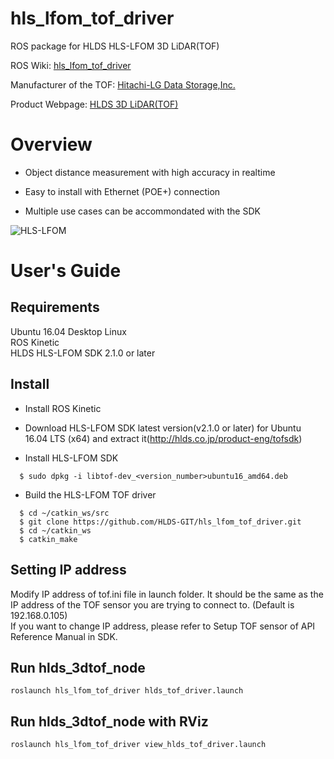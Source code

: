 # hls_lfom_tof_driver

ROS package for HLDS HLS-LFOM 3D LiDAR(TOF)

ROS Wiki: [hls_lfom_tof_driver](http://wiki.ros.org/hls_lfom_tof_driver)

Manufacturer of the TOF: [Hitachi-LG Data Storage,Inc.](http://hlds.co.kr/v2/e_index.html)

Product Webpage: [HLDS 3D LiDAR(TOF)](http://hlds.co.jp/product-eng)

# Overview

* Object distance measurement with high accuracy in realtime  

* Easy to install with Ethernet (POE+) connection  

* Multiple use cases can be accommondated with the SDK  

![HLS-LFOM](http://i1.wp.com/hlds.co.jp/product-eng/wp-content/uploads/2016/11/hlds_top02.png?w=500)


# User's Guide

## Requirements
Ubuntu 16.04 Desktop Linux  
ROS Kinetic  
HLDS HLS-LFOM SDK 2.1.0 or later 

## Install
* Install ROS Kinetic  

* Download HLS-LFOM SDK latest version(v2.1.0 or later) for Ubuntu 16.04 LTS (x64)  and extract it(http://hlds.co.jp/product-eng/tofsdk)  

* Install HLS-LFOM SDK  
```
  $ sudo dpkg -i libtof-dev_<version_number>ubuntu16_amd64.deb  
```

* Build the HLS-LFOM TOF driver  
```
  $ cd ~/catkin_ws/src  
  $ git clone https://github.com/HLDS-GIT/hls_lfom_tof_driver.git  
  $ cd ~/catkin_ws  
  $ catkin_make  
```

## Setting IP address
Modify IP address of tof.ini file in launch folder. It should be the same as the IP address of the TOF sensor you are trying to connect to. (Default is 192.168.0.105)  
If you want to change IP address, please refer to Setup TOF sensor of API Reference Manual in SDK.  


## Run hlds_3dtof_node
```
roslaunch hls_lfom_tof_driver hlds_tof_driver.launch
```

## Run hlds_3dtof_node with RViz
```
roslaunch hls_lfom_tof_driver view_hlds_tof_driver.launch
```

